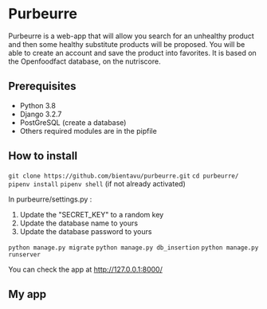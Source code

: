 # Purbeurre

Purbeurre is a web-app that will allow you search for an unhealthy product and then some healthy substitute products will be proposed.
You will be able to create an account and save the product into favorites.
It is based on the Openfoodfact database, on the nutriscore.

## **Prerequisites**
- Python 3.8
- Django 3.2.7
- PostGreSQL (create a database)
- Others required modules are in the pipfile

## **How to install**
`git clone https://github.com/bientavu/purbeurre.git`
`cd purbeurre/`
`pipenv install`
`pipenv shell` (if not already activated)

In purbeurre/settings.py :
1. Update the "SECRET_KEY" to a random key
2. Update the database name to yours
3. Update the database password to yours

`python manage.py migrate`
`python manage.py db_insertion`
`python manage.py runserver`

You can check the app at http://127.0.0.1:8000/

## **My app**
